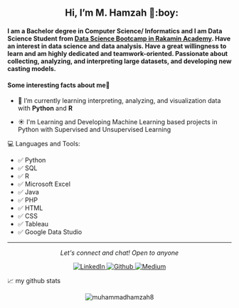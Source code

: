 <h2 align="center"> <img src="https://media.giphy.com/media/hvRJCLFzcasrR4ia7z/giphy.gif" width="5px" height="50px"> Hi, I’m M. Hamzah 🙂:boy:
 
#### I am a Bachelor degree in Computer Science/ Informatics and I am Data Science Student from [Data Science Bootcamp in Rakamin Academy](https://rakamin.com/). Have an interest in data science and data analysis. Have a great willingness to learn and am highly dedicated and teamwork-oriented. Passionate about collecting, analyzing, and interpreting large datasets, and developing new casting models.
 
 #### Some interesting facts about me:boy:

- 🌱 I’m currently learning interpreting, analyzing, and visualization data with **Python** and **R**
  
- ☀️ I'm Learning and Developing Machine Learning based projects in Python with Supervised and Unsupervised Learning
 

💻 Languages and Tools:
- ✅ Python
- ✅ SQL
- ✅ R
- ✅ Microsoft Excel
- ✅ Java
- ✅ PHP
- ✅ HTML
- ✅ CSS
- ✅ Tableau
- ✅ Google Data Studio

<hr>
<p align="center">
  <i>Let's connect and chat! Open to anyone</i>
<p align="center">
    <a href="https://www.linkedin.com/in/muhammadhamzah8/" target="_blank">
    <img src="https://img.shields.io/badge/linkedin-%230077B5.svg?&style=for-the-badge&logo=linkedin&logoColor=white&color=071A2C" alt="LinkedIn"/>
    </a>
    <a href="https://github.com/muhammadhamzah8" target="_blank">    
    <img src="https://img.shields.io/badge/github-%230077B5.svg?&style=for-the-badge&logo=github&logoColor=white&color=071A2C" alt="Github"/>
    </a>
    <a href="https://muhammadhamzah8.medium.com/" target="_blank">
    <img src="https://img.shields.io/badge/medium-%231DA1F2.svg?&style=for-the-badge&logo=medium&logoColor=white&color=071A2C" alt="Medium"/>
    </a>

 
 📈 my github stats

<p align="center"> <img src="https://github-readme-stats.vercel.app/api?username=muhammadhamzah8&show_icons=true&theme=gotham" alt="muhammadhamzah8" />
